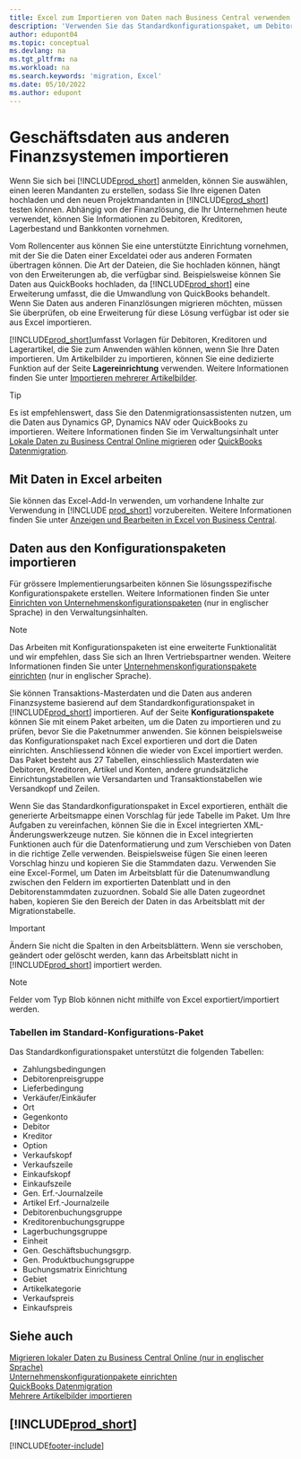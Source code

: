 ```yaml
---
title: Excel zum Importieren von Daten nach Business Central verwenden
description: 'Verwenden Sie das Standardkonfigurationspaket, um Debitorendaten in Excel hinzuzufügen und Daten nach Business Central zu importieren.'
author: edupont04
ms.topic: conceptual
ms.devlang: na
ms.tgt_pltfrm: na
ms.workload: na
ms.search.keywords: 'migration, Excel'
ms.date: 05/10/2022
ms.author: edupont
---
```

# <a name="import-business-data-from-other-finance-systems"></a><a name="import-business-data-from-other-finance-systems"></a>Geschäftsdaten aus anderen Finanzsystemen importieren

Wenn Sie sich bei [!INCLUDE[prod_short](includes/prod_short.md)] anmelden, können Sie auswählen, einen leeren Mandanten zu erstellen, sodass Sie Ihre eigenen Daten hochladen und den neuen Projektmandanten in [!INCLUDE[prod_short](includes/prod_short.md)] testen können. Abhängig von der Finanzlösung, die Ihr Unternehmen heute verwendet, können Sie Informationen zu Debitoren, Kreditoren, Lagerbestand und Bankkonten vornehmen.  

Vom Rollencenter aus können Sie eine unterstützte Einrichtung vornehmen, mit der Sie die Daten einer Exceldatei oder aus anderen Formaten übertragen können. Die Art der Dateien, die Sie hochladen können, hängt von den Erweiterungen ab, die verfügbar sind. Beispielsweise können Sie Daten aus QuickBooks hochladen, da [!INCLUDE[prod_short](includes/prod_short.md)] eine Erweiterung umfasst, die die Umwandlung von QuickBooks behandelt. Wenn Sie Daten aus anderen Finanzlösungen migrieren möchten, müssen Sie überprüfen, ob eine Erweiterung für diese Lösung verfügbar ist oder sie aus Excel importieren.  

[!INCLUDE[prod_short](includes/prod_short.md)]umfasst Vorlagen für Debitoren, Kreditoren und Lagerartikel, die Sie zum Anwenden wählen können, wenn Sie Ihre Daten importieren. Um Artikelbilder zu importieren, können Sie eine dedizierte Funktion auf der Seite **Lagereinrichtung** verwenden. Weitere Informationen finden Sie unter [Importieren mehrerer Artikelbilder](inventory-how-import-item-pictures.md).

> [!TIP]  
> Es ist empfehlenswert, dass Sie den Datenmigrationsassistenten nutzen, um die Daten aus Dynamics GP, Dynamics NAV oder QuickBooks zu importieren. Weitere Informationen finden Sie im Verwaltungsinhalt unter [Lokale Daten zu Business Central Online migrieren](/dynamics365/business-central/dev-itpro/administration/migrate-data) oder [QuickBooks Datenmigration](ui-extensions-quickbooks-data-migration.md).

## <a name="work-with-data-in-excel"></a><a name="work-with-data-in-excel"></a>Mit Daten in Excel arbeiten

Sie können das Excel-Add-In verwenden, um vorhandene Inhalte zur Verwendung in [!INCLUDE [prod_short](includes/prod_short.md)] vorzubereiten. Weitere Informationen finden Sie unter [Anzeigen und Bearbeiten in Excel von Business Central](across-work-with-excel.md).  

## <a name="import-data-from-configuration-packages"></a><a name="import-data-from-configuration-packages"></a>Daten aus den Konfigurationspaketen importieren

Für grössere Implementierungsarbeiten können Sie lösungsspezifische Konfigurationspakete erstellen. Weitere Informationen finden Sie unter [Einrichten von Unternehmenskonfigurationspaketen](/dynamics365/business-central/dev-itpro/administration/set-up-standard-company-configuration-packages) (nur in englischer Sprache) in den Verwaltungsinhalten.  

> [!NOTE]  
> Das Arbeiten mit Konfigurationspaketen ist eine erweiterte Funktionalität und wir empfehlen, dass Sie sich an Ihren Vertriebspartner wenden. Weitere Informationen finden Sie unter [Unternehmenskonfigurationspakete einrichten](/dynamics365/business-central/dev-itpro/administration/set-up-standard-company-configuration-packages) (nur in englischer Sprache).

Sie können Transaktions-Masterdaten und die Daten aus anderen Finanzsysteme basierend auf dem Standardkonfigurationspaket in [!INCLUDE[prod_short](includes/prod_short.md)] importieren. Auf der Seite **Konfigurationspakete** können Sie mit einem Paket arbeiten, um die Daten zu importieren und zu prüfen, bevor Sie die Paketnummer anwenden. Sie können beispielsweise das Konfigurationspaket nach Excel exportieren und dort die Daten einrichten. Anschliessend können die wieder von Excel importiert werden. Das Paket besteht aus 27 Tabellen, einschliesslich Masterdaten wie Debitoren, Kreditoren, Artikel und Konten, andere grundsätzliche Einrichtungstabellen wie Versandarten und Transaktionstabellen wie Versandkopf und Zeilen.  

Wenn Sie das Standardkonfigurationspaket in Excel exportieren, enthält die generierte Arbeitsmappe einen Vorschlag für jede Tabelle im Paket. Um Ihre Aufgaben zu vereinfachen, können Sie die in Excel integrierten XML-Änderungswerkzeuge nutzen. Sie können die in Excel integrierten Funktionen auch für die Datenformatierung und zum Verschieben von Daten in die richtige Zelle verwenden. Beispielsweise fügen Sie einen leeren Vorschlag hinzu und kopieren Sie die Stammdaten dazu. Verwenden Sie eine Excel-Formel, um Daten im Arbeitsblatt für die Datenumwandlung zwischen den Feldern im exportierten Datenblatt und in den Debitorenstammdaten zuzuordnen. Sobald Sie alle Daten zugeordnet haben, kopieren Sie den Bereich der Daten in das Arbeitsblatt mit der Migrationstabelle.  

> [!IMPORTANT]  
> Ändern Sie nicht die Spalten in den Arbeitsblättern. Wenn sie verschoben, geändert oder gelöscht werden, kann das Arbeitsblatt nicht in [!INCLUDE[prod_short](includes/prod_short.md)] importiert werden.

> [!NOTE]
> Felder vom Typ Blob können nicht mithilfe von Excel exportiert/importiert werden.

### <a name="tables-in-the-default-configuration-package"></a><a name="tables-in-the-default-configuration-package"></a>Tabellen im Standard-Konfigurations-Paket

Das Standardkonfigurationspaket unterstützt die folgenden Tabellen:

- Zahlungsbedingungen
- Debitorenpreisgruppe
- Lieferbedingung
- Verkäufer/Einkäufer
- Ort
- Gegenkonto
- Debitor
- Kreditor
- Option
- Verkaufskopf
- Verkaufszeile
- Einkaufskopf
- Einkaufszeile
- Gen. Erf.-Journalzeile
- Artikel Erf.-Journalzeile
- Debitorenbuchungsgruppe
- Kreditorenbuchungsgruppe
- Lagerbuchungsgruppe
- Einheit
- Gen. Geschäftsbuchungsgrp.
- Gen. Produktbuchungsgruppe
- Buchungsmatrix Einrichtung
- Gebiet
- Artikelkategorie
- Verkaufspreis
- Einkaufspreis

## <a name="see-also"></a><a name="see-also"></a>Siehe auch

[Migrieren lokaler Daten zu Business Central Online (nur in englischer Sprache)](/dynamics365/business-central/dev-itpro/administration/migrate-data)  
[Unternehmenskonfigurationpakete einrichten](/dynamics365/business-central/dev-itpro/administration/set-up-standard-company-configuration-packages)  
[QuickBooks Datenmigration](ui-extensions-quickbooks-data-migration.md)  
[Mehrere Artikelbilder importieren](inventory-how-import-item-pictures.md)

## [!INCLUDE[prod_short](includes/free_trial_md.md)]


[!INCLUDE[footer-include](includes/footer-banner.md)]
